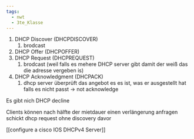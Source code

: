 ```yaml
---
tags:
  - nwt
  - 3te_Klasse
---
```

1. DHCP Discover (DHCPDISCOVER)
	1. brodcast
2. DHCP Offer (DHCPOFFER)
3. DHCP Request (DHCPREQUEST)
	1. brodcast (weil falls es mehere DHCP server gibt  damit der weiß das die adresse vergeben is)
4. DHCP Acknowledgment (DHCPACK)
	1. dhcp server überprüft das angebot es es ist, was er ausgestellt hat falls es nicht passt → not acknowledge

Es gibt nich DHCP decline

Clients können nach hälfte der mietdauer einen verlängerung anfragen
schickt dhcp request ohne discovery davor 

[[configure a cisco IOS DHCPv4 Server]]
